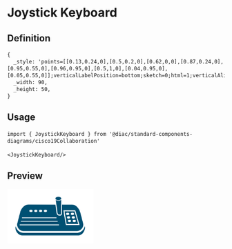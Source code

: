 # Joystick Keyboard

## Definition

```
{
  _style: 'points=[[0.13,0.24,0],[0.5,0.2,0],[0.62,0,0],[0.87,0.24,0],[0.95,0.55,0],[0.96,0.95,0],[0.5,1,0],[0.04,0.95,0],[0.05,0.55,0]];verticalLabelPosition=bottom;sketch=0;html=1;verticalAlign=top;aspect=fixed;align=center;pointerEvents=1;shape=mxgraph.cisco19.joystick_keyboard;fillColor=#005073;strokeColor=none;',
  _width: 90,
  _height: 50,
}
```

## Usage

```
import { JoystickKeyboard } from '@diac/standard-components-diagrams/cisco19Collaboration'

<JoystickKeyboard/>
```

## Preview

<img src="./joystick-keyboard.png" width="200"/>
